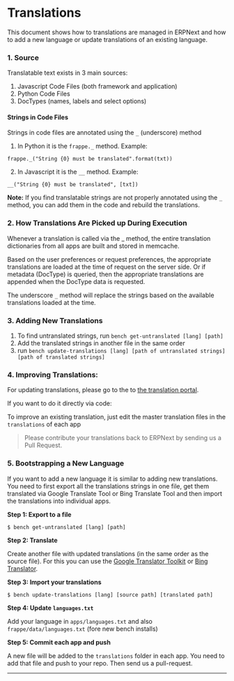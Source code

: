 <!-- add-breadcrumbs -->
# Translations

<!-- jinja -->
<!-- static -->

This document shows how to translations are managed in ERPNext and how to add
a new language or update translations of an existing language.

### 1. Source

Translatable text exists in 3 main sources:

  1. Javascript Code Files (both framework and application)
  2. Python Code Files
  3. DocTypes (names, labels and select options)

#### Strings in Code Files

Strings in code files are annotated using the `_` (underscore) method

  1. In Python it is the `frappe._` method. Example:

`frappe._("String {0} must be translated".format(txt))`

  2. In Javascript it is the `__` method. Example:

`__("String {0} must be translated", [txt])`

**Note:** If you find translatable strings are not properly annotated using the `_`
method, you can add them in the code and rebuild the translations.

### 2. How Translations Are Picked up During Execution

Whenever a translation is called via the _ method, the entire translation
dictionaries from all apps are built and stored in memcache.

Based on the user preferences or request preferences, the appropriate
translations are loaded at the time of request on the server side. Or if
metadata (DocType) is queried, then the appropriate translations are appended
when the DocType data is requested.

The underscore `_` method will replace the strings based on the available
translations loaded at the time.

### 3. Adding New Translations

1. To find untranslated strings, run `bench get-untranslated [lang] [path]`
1. Add the translated strings in another file in the same order
1. run `bench update-translations [lang] [path of untranslated strings] [path of translated strings]`

### 4. Improving Translations:

For updating translations, please go to the to [the translation portal](https://frappe.io/translator).

If you want to do it directly via code:

To improve an existing translation, just edit the master translation files in
the `translations` of each app

> Please contribute your translations back to ERPNext by sending us a Pull
Request.

### 5. Bootstrapping a New Language

If you want to add a new language it is similar to adding new translations. You need to first export all the translations strings in one file, get them translated via Google Translate Tool or Bing Translate Tool and then import the translations into individual apps.

**Step 1: Export to a file**

	$ bench get-untranslated [lang] [path]

**Step 2: Translate**

Create another file with updated translations (in the same order as the source file). For this you can use the [Google Translator Toolkit](https://translate.google.com/toolkit) or [Bing Translator](http://www.bing.com/translator/).

**Step 3: Import your translations**

	$ bench update-translations [lang] [source path] [translated path]

**Step 4: Update `languages.txt`**

Add your language in `apps/languages.txt` and also `frappe/data/languages.txt` (fore new bench installs)

**Step 5: Commit each app and push**

A new file will be added to the `translations` folder in each app. You need to add that file and push to your repo. Then send us a pull-request.

---

